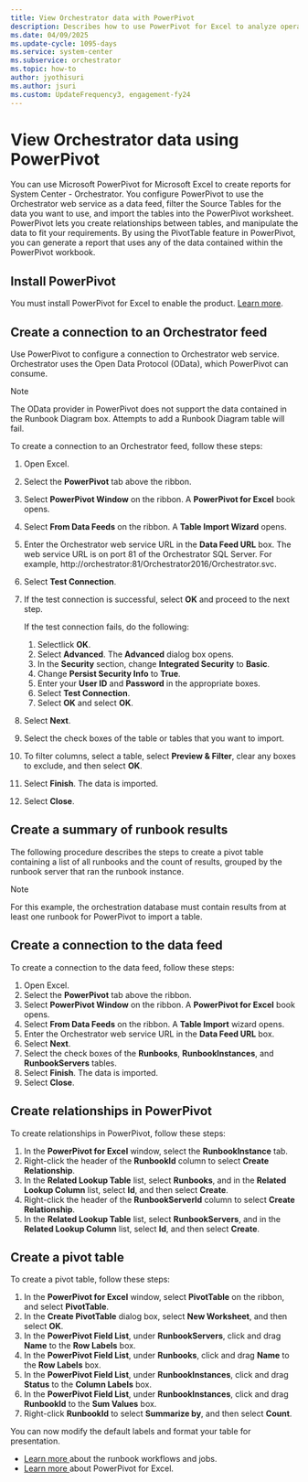 ```yaml
---
title: View Orchestrator data with PowerPivot
description: Describes how to use PowerPivot for Excel to analyze operations data in System Center - Orchestrator.
ms.date: 04/09/2025
ms.update-cycle: 1095-days
ms.service: system-center
ms.subservice: orchestrator
ms.topic: how-to
author: jyothisuri
ms.author: jsuri
ms.custom: UpdateFrequency3, engagement-fy24
---
```


# View Orchestrator data using PowerPivot

You can use Microsoft PowerPivot for Microsoft Excel to create reports for System Center - Orchestrator. You configure PowerPivot to use the Orchestrator web service as a data feed, filter the Source Tables for the data you want to use, and import the tables into the PowerPivot worksheet. PowerPivot lets you create relationships between tables, and manipulate the data to fit your requirements. By using the PivotTable feature in PowerPivot, you can generate a report that uses any of the data contained within the PowerPivot workbook.  

## Install PowerPivot  

You must install PowerPivot for Excel to enable the product. [Learn more](/previous-versions/sql/sql-server-2012/gg413462(v=sql.110)).  

## Create a connection to an Orchestrator feed  

Use PowerPivot to configure a connection to Orchestrator web service. Orchestrator uses the Open Data Protocol \(OData\), which PowerPivot can consume.  

> [!NOTE]  
> The OData provider in PowerPivot does not support the data contained in the Runbook Diagram box. Attempts to add a Runbook Diagram table will fail.  

To create a connection to an Orchestrator feed, follow these steps:

1. Open Excel.  
2. Select the **PowerPivot** tab above the ribbon.  
3. Select **PowerPivot Window** on the ribbon. A **PowerPivot for Excel** book opens.  
4. Select **From Data Feeds** on the ribbon. A **Table Import Wizard** opens.  
5. Enter the Orchestrator web service URL in the **Data Feed URL** box. The web service URL is on port 81 of the Orchestrator SQL Server. For example, http:\/\/orchestrator:81\/Orchestrator2016\/Orchestrator.svc.  
6. Select **Test Connection**.  
7. If the test connection is successful, select **OK** and proceed to the next step.  

    If the test connection fails, do the following:  

    1. Selectlick **OK**.  
    2. Select **Advanced**. The **Advanced** dialog box opens.  
    3. In the **Security** section, change **Integrated Security** to **Basic**.  
    4. Change **Persist Security Info** to **True**.  
    5. Enter your **User ID** and **Password** in the appropriate boxes.  
    6. Select **Test Connection**.  
    7. Select **OK** and select **OK**.  

8. Select **Next**.  
9. Select the check boxes of the table or tables that you want to import.  
10. To filter columns, select a table, select **Preview & Filter**, clear any boxes to exclude, and then select **OK**.  
11. Select **Finish**. The data is imported.  
12. Select **Close**.  

## Create a summary of runbook results

The following procedure describes the steps to create a pivot table containing a list of all runbooks and the count of results, grouped by the runbook server that ran the runbook instance.  

> [!NOTE]  
> For this example, the orchestration database must contain results from at least one runbook for PowerPivot to import a table.  

## Create a connection to the data&nbsp;feed  

To create a connection to the data&nbsp;feed, follow these steps:

1. Open Excel.  
2. Select the **PowerPivot** tab above the ribbon.  
3. Select **PowerPivot Window** on the ribbon. A **PowerPivot for Excel** book opens.  
4. Select **From Data Feeds** on the ribbon. A **Table Import** wizard opens.  
5. Enter the Orchestrator web service URL in the **Data Feed URL** box.  
6. Select **Next**.  
7. Select the check boxes of the **Runbooks**, **RunbookInstances**, and **RunbookServers** tables.  
8. Select **Finish**. The data is imported.  
9. Select **Close**.  

## Create relationships in PowerPivot  

To create relationships in PowerPivot, follow these steps:

1. In the **PowerPivot for Excel** window, select the **RunbookInstance** tab.  
2. Right-click the header of the **RunbookId** column to select **Create Relationship**.  
3. In the **Related Lookup Table** list, select **Runbooks**, and in the **Related Lookup Column** list, select **Id**, and then select **Create**.  
4. Right-click the header of the **RunbookServerId** column to select **Create Relationship**.  
5. In the **Related Lookup Table** list, select **RunbookServers**, and in the **Related Lookup Column** list, select **Id**, and then select **Create**.  

## Create a pivot table  

To create a pivot table, follow these steps:

1. In the **PowerPivot for Excel** window, select **PivotTable** on the ribbon, and select **PivotTable**.  
2. In the **Create PivotTable** dialog box, select **New Worksheet**, and then select **OK**.  
3. In the **PowerPivot Field List**, under **RunbookServers**, click and drag **Name** to the **Row Labels** box.  
4. In the **PowerPivot Field List**, under **Runbooks**, click and drag **Name** to the **Row Labels** box.  
5. In the **PowerPivot Field List**, under **RunbookInstances**, click and drag **Status** to the **Column Labels** box.  
6. In the **PowerPivot Field List**, under **RunbookInstances**, click and drag **RunbookId** to the **Sum Values** box.  
7. Right-click **RunbookId** to select **Summarize by**, and then select **Count**.  

You can now modify the default labels and format your table for presentation.  

- [Learn more ](learn-about-orchestrator.md) about the runbook workflows and jobs.
- [Learn more ](/previous-versions//ee835651(v=technet.10)) about PowerPivot for Excel.
